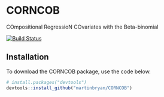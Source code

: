 # CORNCOB
COmpositional RegressioN COvariates with the Beta-binomial

[![Build Status](https://travis-ci.org/bryandmartin/CORNCOB.svg?branch=master)](https://travis-ci.org/bryandmartin/CORNCOB)

## Installation

To download the CORNCOB package, use the code below.

``` r
# install.packages("devtools")
devtools::install_github("martinbryan/CORNCOB")
```
